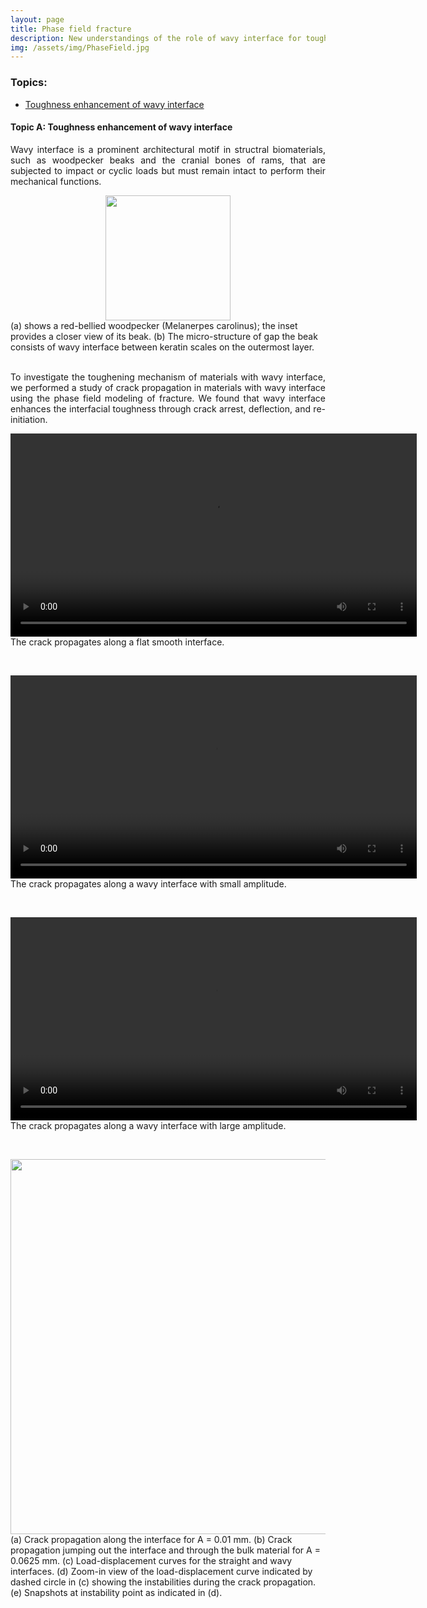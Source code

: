 ```yaml
---
layout: page
title: Phase field fracture
description: New understandings of the role of wavy interface for toughness enhancement
img: /assets/img/PhaseField.jpg
---
```



<style>
  div.textc {
    text-align: center;
  }

  p.justify{
    text-align: justify;
  }

  video {
    display: block;
    margin: 0 auto;
  }

</style>

<div class="navbar">
    <div class="navbar-inner">
      <h3>Topics:</h3>
        <ul class="nav">
            <li><a href="#Wavy">Toughness enhancement of wavy interface</a></li>
        </ul>   
    </div>
</div>


<h4> <a name="Wavy"></a>Topic A: Toughness enhancement of wavy interface</h4>

<p class="justify">
  Wavy interface is a prominent architectural motif in structral biomaterials, such as woodpecker beaks and the cranial bones of rams, that are subjected to impact or cyclic loads but must remain intact to perform their mechanical functions. 
</p>

<div align="center">
  <img src="{{ site.baseurl }}/assets/img/Woodpecker.jpg" width="200" align='center'>
</div>
<div class="col three caption">
  (a) shows a red-bellied woodpecker (Melanerpes carolinus); the inset provides a closer view of its beak. (b) The micro-structure of gap the beak consists of wavy interface between keratin scales on the outermost layer.
</div>
&nbsp;

<p class="justify">
  To investigate the toughening mechanism of materials with wavy interface, we performed a study of crack propagation in materials with wavy interface using the phase field modeling of fracture. We found that wavy interface enhances the interfacial toughness through crack arrest, deflection, and re-initiation. 
</p>
<video align='center' width="650" controls autoplay>
  <source src="{{ site.baseurl }}/assets/video/PF_A0_lm0.0625_lo0.009_k0.mp4" type="video/mp4">
</video>
<div class="col three caption">
  The crack propagates along a flat smooth interface.
</div>

&nbsp;

<video align='center' width="650" controls autoplay>
  <source src="{{ site.baseurl }}/assets/video/PF_A0.01_lm0.0625_lo0.009_k0.mp4" type="video/mp4">
</video>
<div class="col three caption">
  The crack propagates along a wavy interface with small amplitude.
</div>

&nbsp;

<video align='center' width="650" controls autoplay>
  <source src="{{ site.baseurl }}/assets/video/PF_A0.0625_lm0.0625_lo0.009_k0.mp4" type="video/mp4">
</video>
<div class="col three caption">
  The crack propagates along a wavy interface with large amplitude.
</div>

&nbsp;

<div align="center">
  <img src="{{ site.baseurl }}/assets/img/WavyInterfaceCrack.jpg" width="600" align='center'>
</div>
<div class="col three caption">
  (a) Crack propagation along the interface for A = 0.01 mm. (b) Crack propagation jumping out the interface and through the bulk material for A = 0.0625 mm. (c) Load-displacement curves for the straight and wavy interfaces. (d) Zoom-in view of the load-displacement curve indicated by dashed circle in (c) showing the instabilities during the crack propagation. (e) Snapshots at instability point as indicated in (d).

</div>  


